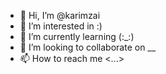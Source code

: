 - 👋 Hi, I’m @karimzai
- 👀 I’m interested in :)
- 🌱 I’m currently learning (:_:)
- 💞️ I’m looking to collaborate on __
- 📫 How to reach me <...>

<!---
karimzai/karimzai is a ✨ special ✨ repository because its `README.md` (this file) appears on your GitHub profile.
You can click the Preview link to take a look at your changes.
--->
